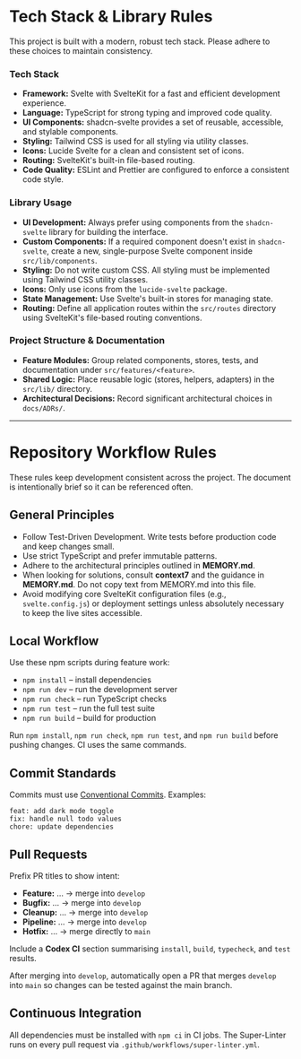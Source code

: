 # Tech Stack & Library Rules

This project is built with a modern, robust tech stack. Please adhere to these choices to maintain consistency.

### Tech Stack

*   **Framework:** Svelte with SvelteKit for a fast and efficient development experience.
*   **Language:** TypeScript for strong typing and improved code quality.
*   **UI Components:** shadcn-svelte provides a set of reusable, accessible, and stylable components.
*   **Styling:** Tailwind CSS is used for all styling via utility classes.
*   **Icons:** Lucide Svelte for a clean and consistent set of icons.
*   **Routing:** SvelteKit's built-in file-based routing.
*   **Code Quality:** ESLint and Prettier are configured to enforce a consistent code style.

### Library Usage

*   **UI Development:** Always prefer using components from the `shadcn-svelte` library for building the interface.
*   **Custom Components:** If a required component doesn't exist in `shadcn-svelte`, create a new, single-purpose Svelte component inside `src/lib/components`.
*   **Styling:** Do not write custom CSS. All styling must be implemented using Tailwind CSS utility classes.
*   **Icons:** Only use icons from the `lucide-svelte` package.
*   **State Management:** Use Svelte's built-in stores for managing state.
*   **Routing:** Define all application routes within the `src/routes` directory using SvelteKit's file-based routing conventions.

### Project Structure & Documentation
*   **Feature Modules:** Group related components, stores, tests, and documentation under `src/features/<feature>`.
*   **Shared Logic:** Place reusable logic (stores, helpers, adapters) in the `src/lib/` directory.
*   **Architectural Decisions:** Record significant architectural choices in `docs/ADRs/`.

---

# Repository Workflow Rules

These rules keep development consistent across the project. The document is intentionally brief so it can be referenced often.

## General Principles

- Follow Test-Driven Development. Write tests before production code and keep changes small.
- Use strict TypeScript and prefer immutable patterns.
- Adhere to the architectural principles outlined in **MEMORY.md**.
- When looking for solutions, consult **context7** and the guidance in **MEMORY.md**. Do not copy text from MEMORY.md into this file.
- Avoid modifying core SvelteKit configuration files (e.g., `svelte.config.js`) or deployment settings unless absolutely necessary to keep the live sites accessible.

## Local Workflow

Use these npm scripts during feature work:

- `npm install` – install dependencies
- `npm run dev` – run the development server
- `npm run check` – run TypeScript checks
- `npm run test` – run the full test suite
- `npm run build` – build for production

Run `npm install`, `npm run check`, `npm run test`, and `npm run build` before pushing changes. CI uses the same commands.

## Commit Standards

Commits must use [Conventional Commits](https://www.conventionalcommits.org/en/v1.0.0/). Examples:

```
feat: add dark mode toggle
fix: handle null todo values
chore: update dependencies
```

## Pull Requests

Prefix PR titles to show intent:

- **Feature:** … → merge into `develop`
- **Bugfix:** … → merge into `develop`
- **Cleanup:** … → merge into `develop`
- **Pipeline:** … → merge into `develop`
- **Hotfix:** … → merge directly to `main`

Include a **Codex CI** section summarising `install`, `build`, `typecheck`, and `test` results.

After merging into `develop`, automatically open a PR that merges `develop` into `main` so changes can be tested against the main branch.

## Continuous Integration

All dependencies must be installed with `npm ci` in CI jobs. The Super-Linter runs on every pull request via `.github/workflows/super-linter.yml`.
